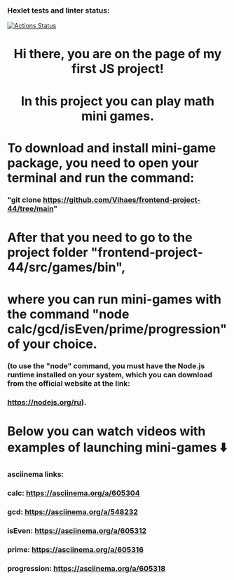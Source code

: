 ### Hexlet tests and linter status:

[![Actions Status](https://github.com/Vihaes/frontend-project-44/workflows/hexlet-check/badge.svg)](https://github.com/Vihaes/frontend-project-44/actions)

<h1 align="center">Hi there, you are on the page of my first JS project!<h1> 
<h1 align="center">In this project you can play math mini games.<h1>

# To download and install mini-game package, you need to open your terminal and run the command: 
### "git clone https://github.com/Vihaes/frontend-project-44/tree/main"

# After that you need to go to the project folder "frontend-project-44/src/games/bin", 
# where you can run mini-games with the command "node calc/gcd/isEven/prime/progression" of your choice. 
### (to use the "node" command, you must have the Node.js runtime installed on your system, which you can download from the official website at the link: 
### https://nodejs.org/ru).


# Below you can watch videos with examples of launching mini-games ⬇️
### asciinema links:
### calc: https://asciinema.org/a/605304
### gcd: https://asciinema.org/a/548232
### isEven: https://asciinema.org/a/605312
### prime: https://asciinema.org/a/605316
### progression: https://asciinema.org/a/605318
